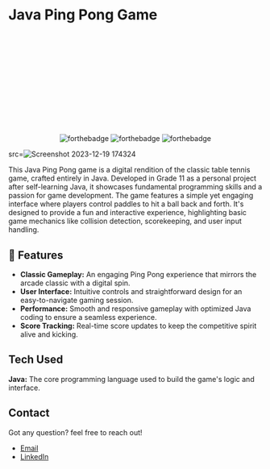 
# Java Ping Pong Game
<p align="center" style="margin-top: 220px">
   <img src="https://github.com/MoschellaV/PortfolioWebsite/assets/58868225/6179dea6-7abb-41d4-9b1b-0dd13926a31f" alt="forthebadge">

   <img src="https://github.com/MoschellaV/PortfolioWebsite/assets/58868225/40b00804-e27f-4f9c-8018-b9556001548a" alt="forthebadge">

   <img src="https://github.com/MoschellaV/PortfolioWebsite/assets/58868225/ffe90b96-25d5-4bea-bbae-fe63f3070b1e" alt="forthebadge">

</p>

<p align="center">
  
  src=![Screenshot 2023-12-19 174324](https://github.com/GavraMG/Java-Ping-Pong-Game/assets/145468935/6aff7573-6c5f-46b1-9325-077142afb07f)

</p>

This Java Ping Pong game is a digital rendition of the classic table tennis game, crafted entirely in Java. Developed in Grade 11 as a personal project after self-learning Java, it showcases fundamental programming skills and a passion for game development. The game features a simple yet engaging interface where players control paddles to hit a ball back and forth. It's designed to provide a fun and interactive experience, highlighting basic game mechanics like collision detection, scorekeeping, and user input handling.


## 🚀 Features

- **Classic Gameplay:** An engaging Ping Pong experience that mirrors the arcade classic with a digital spin.
- **User Interface:** Intuitive controls and straightforward design for an easy-to-navigate gaming session.
- **Performance:** Smooth and responsive gameplay with optimized Java coding to ensure a seamless experience.
- **Score Tracking:** Real-time score updates to keep the competitive spirit alive and kicking.


## Tech Used

**Java:** The core programming language used to build the game's logic and interface.



## Contact

Got any question? feel free to reach out!

- [Email](mailto:markusgavra@gmail.com)
- [LinkedIn](https://www.linkedin.com/in/markus-gavra)
